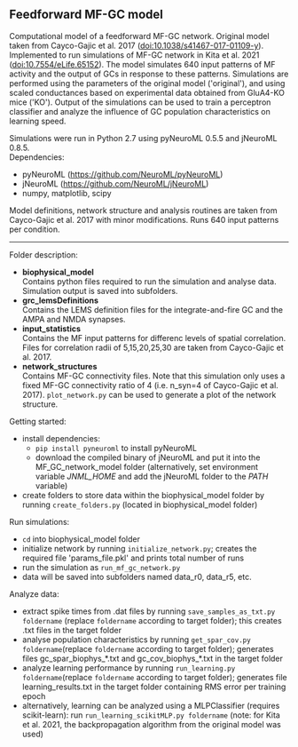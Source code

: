 ## Feedforward MF-GC model

Computational model of a feedforward MF-GC network. Original model taken from Cayco-Gajic et al. 2017 ([doi:10.1038/s41467-017-01109-y](https://dx.doi.org/10.1038/s41467-017-01109-y)). Implemented to run simulations of MF-GC network in Kita et al. 2021 ([doi:10.7554/eLife.65152](https://elifesciences.org/articles/65152)). The model simulates 640 input patterns of MF activity and the output of GCs in response to these patterns. Simulations are performed using the parameters of the original model ('original'), and using scaled conductances based on experimental data obtained from GluA4-KO mice ('KO'). Output of the simulations can be used to train a perceptron classifier and analyze the influence of GC population characteristics on learning speed.  
  
Simulations were run in Python 2.7 using pyNeuroML 0.5.5 and jNeuroML 0.8.5.  
Dependencies:  
* pyNeuroML (https://github.com/NeuroML/pyNeuroML)  
* jNeuroML (https://github.com/NeuroML/jNeuroML)  
* numpy, matplotlib, scipy  
  
Model definitions, network structure and analysis routines are taken from Cayco-Gajic et al. 2017 with minor modifications. Runs 640 input patterns per condition.
  
  ---
Folder description:  
* __biophysical_model__  
Contains python files required to run the simulation and analyse data. Simulation output is saved into subfolders.
* __grc_lemsDefinitions__  
Contains the LEMS definition files for the integrate-and-fire GC and the AMPA and NMDA synapses.
* __input_statistics__  
Contains the MF input patterns for differenc levels of spatial correlation. Files for correlation radii of 5,15,20,25,30 are taken from Cayco-Gajic et al. 2017.
* __network_structures__  
Contains MF-GC connectivity files. Note that this simulation only uses a fixed MF-GC connectivity ratio of 4 (i.e. n_syn=4 of Cayco-Gajic et al. 2017). `plot_network.py` can be used to generate a plot of the network structure.  
  
Getting started:  
* install dependencies:  
  * `pip install pyneuroml` to install pyNeuroML
  * download the compiled binary of jNeuroML and put it into the MF_GC_network_model folder (alternatively, set environment variable _JNML_HOME_ and add the jNeuroML folder to the _PATH_ variable)
* create folders to store data within the biophysical_model folder by running `create_folders.py` (located in biophysical_model folder)  

Run simulations:  
* `cd` into biophysical_model folder  
* initialize network by running `initialize_network.py`; creates the required file 'params_file.pkl' and prints total number of runs  
* run the simulation as `run_mf_gc_network.py`  
* data will be saved into subfolders named data_r0, data_r5, etc.  
  
Analyze data:  
* extract spike times from .dat files by running `save_samples_as_txt.py foldername` (replace `foldername` according to target folder); this creates .txt files in the target folder   
* analyse population characteristics by running `get_spar_cov.py foldername`(replace `foldername` according to target folder); generates files gc_spar_biophys_\*.txt and gc_cov_biophys_\*.txt in the target folder  
* analyze learning performance by running `run_learning.py foldername`(replace `foldername` according to target folder); generates file learning_results.txt in the target folder containing RMS error per training epoch  
* alternatively, learning can be analyzed using a MLPClassifier (requires scikit-learn): run `run_learning_scikitMLP.py foldername` (note: for Kita et al. 2021, the backpropagation algorithm from the original model was used)
